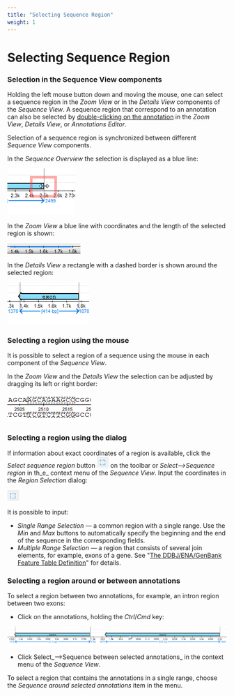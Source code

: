 ```yaml
---
title: "Selecting Sequence Region"
weight: 1
---
```



# Selecting Sequence Region

### Selection in the Sequence View components

Holding the left mouse button down and moving the mouse, one can select a sequence region in the _Zoom View_ or in the _Details View_ components of the _Sequence View_. A sequence region that correspond to an annotation can also be selected by [double-clicking on the annotation](selecting-annotations.md) in the _Zoom View_, _Details View_, or _Annotations Editor_.

Selection of a sequence region is synchronized between different _Sequence View_ components.

In the _Sequence Overview_ the selection is displayed as a blue line:


![](/images/65929414/65929415.png)

In the _Zoom View_ a blue line with coordinates and the length of the selected region is shown:


![](/images/65929414/65929416.png)

In the _Details View_ a rectangle with a dashed border is shown around the selected region:


![](/images/65929414/65929417.png)

### Selecting a region using the mouse

It is possible to select a region of a sequence using the mouse in each component of the _Sequence View_.

In the _Zoom View_ and the _Details View_ the selection can be adjusted by dragging its left or right border:


![](/images/65929414/65929418.png)

### Selecting a region using the dialog

If information about exact coordinates of a region is available, click the _Select sequence region_ button ![](/images/65929414/65929419.png) on the toolbar or _Select–>Sequence region_ in th_e_ context menu of the _Sequence View_. Input the coordinates in the _Region Selection_ dialog:


![](/images/65929414/65929419.png)

It is possible to input:

*   _Single Range Selection —_ a common region with a single range. Use the _Min_ and _Max_ buttons to automatically specify the beginning and the end of the sequence in the corresponding fields.
*   _Multiple Range Selection —_ a region that consists of several join elements, for example, exons of a gene. See "[The DDBJ/ENA/GenBank Feature Table Definition](http://www.insdc.org/files/feature_table.html)" for details.

### Selecting a region around or between annotations

To select a region between two annotations, for example, an intron region between two exons:

*   Click on the annotations, holding the _Ctrl_/_Cmd_ key:




![](/images/65929414/65929420.png)

*   Click Select_–>Sequence between selected annotations_ in the context menu of the _Sequence View_.

To select a region that contains the annotations in a single range, choose the _Sequence around selected annotations_ item in the menu.
